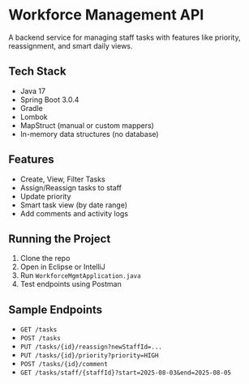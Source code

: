 # Workforce Management API

A backend service for managing staff tasks with features like priority, reassignment, and smart daily views.

## Tech Stack
- Java 17
- Spring Boot 3.0.4
- Gradle
- Lombok
- MapStruct (manual or custom mappers)
- In-memory data structures (no database)

## Features
- Create, View, Filter Tasks
- Assign/Reassign tasks to staff
- Update priority
- Smart task view (by date range)
- Add comments and activity logs

## Running the Project
1. Clone the repo
2. Open in Eclipse or IntelliJ
3. Run `WorkforceMgmtApplication.java`
4. Test endpoints using Postman

## Sample Endpoints
- `GET /tasks`
- `POST /tasks`
- `PUT /tasks/{id}/reassign?newStaffId=...`
- `PUT /tasks/{id}/priority?priority=HIGH`
- `POST /tasks/{id}/comment`
- `GET /tasks/staff/{staffId}?start=2025-08-03&end=2025-08-05`

